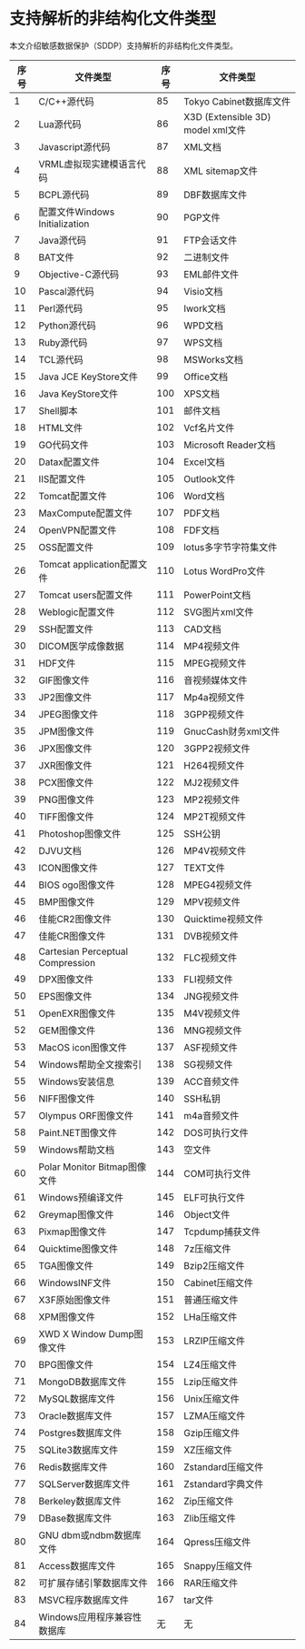 # 支持解析的非结构化文件类型

本文介绍敏感数据保护（SDDP）支持解析的非结构化文件类型。

|序号|文件类型|序号|文件类型|
|--|----|--|----|
|1|C/C++源代码|85|Tokyo Cabinet数据库文件|
|2|Lua源代码|86|X3D \(Extensible 3D\) model xml文件|
|3|Javascript源代码|87|XML文档|
|4|VRML虚拟现实建模语言代码|88|XML sitemap文件|
|5|BCPL源代码|89|DBF数据库文件|
|6|配置文件Windows Initialization|90|PGP文件|
|7|Java源代码|91|FTP会话文件|
|8|BAT文件|92|二进制文件|
|9|Objective-C源代码|93|EML邮件文件|
|10|Pascal源代码|94|Visio文档|
|11|Perl源代码|95|Iwork文档|
|12|Python源代码|96|WPD文档|
|13|Ruby源代码|97|WPS文档|
|14|TCL源代码|98|MSWorks文档|
|15|Java JCE KeyStore文件|99|Office文档|
|16|Java KeyStore文件|100|XPS文档|
|17|Shell脚本|101|邮件文档|
|18|HTML文件|102|Vcf名片文件|
|19|GO代码文件|103|Microsoft Reader文档|
|20|Datax配置文件|104|Excel文档|
|21|IIS配置文件|105|Outlook文件|
|22|Tomcat配置文件|106|Word文档|
|23|MaxCompute配置文件|107|PDF文档|
|24|OpenVPN配置文件|108|FDF文档|
|25|OSS配置文件|109|lotus多字节字符集文件|
|26|Tomcat application配置文件|110|Lotus WordPro文件|
|27|Tomcat users配置文件|111|PowerPoint文档|
|28|Weblogic配置文件|112|SVG图片xml文件|
|29|SSH配置文件|113|CAD文档|
|30|DICOM医学成像数据|114|MP4视频文件|
|31|HDF文件|115|MPEG视频文件|
|32|GIF图像文件|116|音视频媒体文件|
|33|JP2图像文件|117|Mp4a视频文件|
|34|JPEG图像文件|118|3GPP视频文件|
|35|JPM图像文件|119|GnucCash财务xml文件|
|36|JPX图像文件|120|3GPP2视频文件|
|37|JXR图像文件|121|H264视频文件|
|38|PCX图像文件|122|MJ2视频文件|
|39|PNG图像文件|123|MP2视频文件|
|40|TIFF图像文件|124|MP2T视频文件|
|41|Photoshop图像文件|125|SSH公钥|
|42|DJVU文档|126|MP4V视频文件|
|43|ICON图像文件|127|TEXT文件|
|44|BIOS ogo图像文件|128|MPEG4视频文件|
|45|BMP图像文件|129|MPV视频文件|
|46|佳能CR2图像文件|130|Quicktime视频文件|
|47|佳能CR图像文件|131|DVB视频文件|
|48|Cartesian Perceptual Compression|132|FLC视频文件|
|49|DPX图像文件|133|FLI视频文件|
|50|EPS图像文件|134|JNG视频文件|
|51|OpenEXR图像文件|135|M4V视频文件|
|52|GEM图像文件|136|MNG视频文件|
|53|MacOS icon图像文件|137|ASF视频文件|
|54|Windows帮助全文搜索引|138|SG视频文件|
|55|Windows安装信息|139|ACC音频文件|
|56|NIFF图像文件|140|SSH私钥|
|57|Olympus ORF图像文件|141|m4a音频文件|
|58|Paint.NET图像文件|142|DOS可执行文件|
|59|Windows帮助文档|143|空文件|
|60|Polar Monitor Bitmap图像文件|144|COM可执行文件|
|61|Windows预编译文件|145|ELF可执行文件|
|62|Greymap图像文件|146|Object文件|
|63|Pixmap图像文件|147|Tcpdump捕获文件|
|64|Quicktime图像文件|148|7z压缩文件|
|65|TGA图像文件|149|Bzip2压缩文件|
|66|WindowsINF文件|150|Cabinet压缩文件|
|67|X3F原始图像文件|151|普通压缩文件|
|68|XPM图像文件|152|LHa压缩文件|
|69|XWD X Window Dump图像文件|153|LRZIP压缩文件|
|70|BPG图像文件|154|LZ4压缩文件|
|71|MongoDB数据库文件|155|Lzip压缩文件|
|72|MySQL数据库文件|156|Unix压缩文件|
|73|Oracle数据库文件|157|LZMA压缩文件|
|74|Postgres数据库文件|158|Gzip压缩文件|
|75|SQLite3数据库文件|159|XZ压缩文件|
|76|Redis数据库文件|160|Zstandard压缩文件|
|77|SQLServer数据库文件|161|Zstandard字典文件|
|78|Berkeley数据库文件|162|Zip压缩文件|
|79|DBase数据库文件|163|Zlib压缩文件|
|80|GNU dbm或ndbm数据库文件|164|Qpress压缩文件|
|81|Access数据库文件|165|Snappy压缩文件|
|82|可扩展存储引擎数据库文件|166|RAR压缩文件|
|83|MSVC程序数据库文件|167|tar文件|
|84|Windows应用程序兼容性数据库|无|无|

